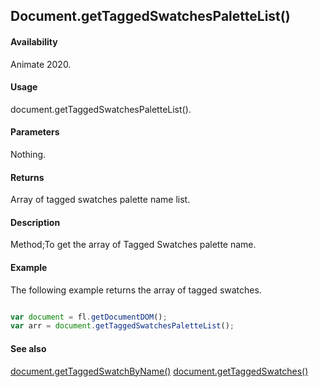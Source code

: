 ## Document.getTaggedSwatchesPaletteList()

#### Availability

Animate 2020.

#### Usage

document.getTaggedSwatchesPaletteList().

#### Parameters

Nothing.

#### Returns

Array of tagged swatches palette name list.

#### Description

Method;To get the array of Tagged Swatches palette name.

#### Example

The following example returns the array of tagged swatches.

```javascript

var document = fl.getDocumentDOM();
var arr = document.getTaggedSwatchesPaletteList();

```

#### See also

[document.getTaggedSwatchByName()](../Document_object/docu6062.md)
[document.getTaggedSwatches()](../Document_object/docu6064.md)
